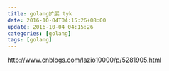 ```yaml
---
title: golang扩展 tyk
date: 2016-10-04T04:15:26+08:00
update: 2016-10-04 04:15:26
categories: [golang]
tags: [golang]
---
```


http://www.cnblogs.com/lazio10000/p/5281905.html
